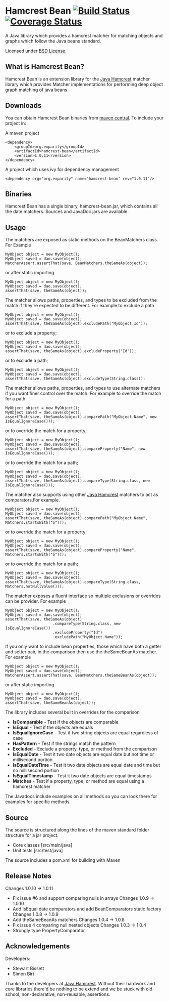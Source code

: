 Hamcrest Bean  [![Build Status](https://travis-ci.org/eXparity/hamcrest-bean.svg?branch=master)](https://travis-ci.org/eXparity/hamcrest-bean) [![Coverage Status](https://coveralls.io/repos/eXparity/hamcrest-bean/badge.png?branch=master)](https://coveralls.io/r/eXparity/hamcrest-bean?branch=master)
=============

A Java library which provides a hamcrest matcher for matching objects and graphs which follow the Java beans standard.

Licensed under [BSD License][].

What is Hamcrest Bean?
-----------------
Hamcrest Bean is an extension library for the [Java Hamcrest][] matcher library which provides Matcher implementations for performing deep object graph matching of java beans

Downloads
---------
You can obtain Hamcrest Bean binaries from [maven central][]. To include your project in:

A maven project

    <dependency>
        <groupId>org.exparity</groupId>
        <artifactId>hamcrest-bean</artifactId>
        <version>1.0.11</version>
    </dependency>

A project which uses ivy for dependency management

    <dependency org="org.exparity" name="hamcrest-bean" rev="1.0.11"/>
            
Binaries
--------
Hamcrest Bean has a single binary, hamcrest-bean.jar, which contains all the date matchers. Sources and JavaDoc jars are available.

Usage
-------------

The matchers are exposed as static methods on the BeanMatchers class. For Example

    MyObject object = new MyObject();
    MyObject saved = dao.save(object);
    MatcherAssert.assertThat(save, BeanMatchers.theSameAs(object));

or after static importing

    MyObject object = new MyObject();
    MyObject saved = dao.save(object);
    assertThat(save, theSameAs(object));

The matcher allows paths, properties, and types to be excluded from the match if they're expected to be different. For example to exclude a path 

    MyObject object = new MyObject();
    MyObject saved = dao.save(object);
    assertThat(save, theSameAs(object).excludePath("MyObject.Id"));

or to exclude a property;

    MyObject object = new MyObject();
    MyObject saved = dao.save(object);
    assertThat(save, theSameAs(object).excludeProperty("Id"));

or to exclude a path;

    MyObject object = new MyObject();
    MyObject saved = dao.save(object);
    assertThat(save, theSameAs(object).excludeType(String.class));

The matcher allows paths, properties, and types to use alternate matchers if you want finer control over the match. For example to override the match for a path

    MyObject object = new MyObject();
    MyObject saved = dao.save(object);
    assertThat(save, theSameAs(object).comparePath("MyObject.Name", new IsEqualIgnoreCase()));

or to override the match for a property;

    MyObject object = new MyObject();
    MyObject saved = dao.save(object);
    assertThat(save, theSameAs(object).compareProperty("Name", new IsEqualIgnoreCase()));

or to override the match for a path;

    MyObject object = new MyObject();
    MyObject saved = dao.save(object);
    assertThat(save, theSameAs(object).compareType(String.class, new IsEqualIgnoreCase()));

The matcher also supports using other [Java Hamcrest][] matchers to act as comparators.For example.

    MyObject object = new MyObject();
    MyObject saved = dao.save(object);
    assertThat(save, theSameAs(object).comparePath("MyObject.Name", Matchers.startsWith("S")));

or to override the match for a property;

    MyObject object = new MyObject();
    MyObject saved = dao.save(object);
    assertThat(save, theSameAs(object).compareProperty("Name", Matchers.startsWith("S")));

or to override the match for a path;

    MyObject object = new MyObject();
    MyObject saved = dao.save(object);
    assertThat(save, theSameAs(object).compareType(String.class, Matchers.notNullValue()));

The matcher exposes a fluent interface so multiple exclusions or overrides can be provider. For example

    MyObject object = new MyObject();
    MyObject saved = dao.save(object);
    assertThat(save, theSameAs(object)
                         .compareType(String.class, new IsEqualIgnoreCase())
                         .excludeProperty("Id")
                         .excludePath("MyObject.Name"));

If you only want to include bean properties, those which have both a getter and setter pair, in the comparison then use the theSameBeanAs matcher. For example 

    MyObject object = new MyObject();
    MyObject saved = dao.save(object);
    MatcherAssert.assertThat(save, BeanMatchers.theSameBeanAs(object));

or after static importing

    MyObject object = new MyObject();
    MyObject saved = dao.save(object);
    assertThat(save, theSameBeanAs(object));

 
The library includes several built in overrides for the comparison

* __IsComparable__ - Test if the objects are comparable
* __IsEqual__ - Test if the objects are equals
* __IsEqualIgnoreCase__ - Test if two string objects are equal regardless of case
* __HasPattern__ - Test if the strings match the pattern
* __Excluded__ - Exclude a property, type, or method from the comparison
* __IsEqualDate__ - Test it two date objects are equal date but not time or millisecond portion
* __IsEqualDateTime__ - Test it two date objects are equal date and time but no millisecond portion
* __IsEqualTimestamp__ - Test it two date objects are equal timestamps
* __Matches__ - Test if a property, type, or method are equal using a hamcrest matcher

The Javadocs include examples on all methods so you can look there for examples for specific methods.

Source
------
The source is structured along the lines of the maven standard folder structure for a jar project.

  * Core classes [src/main/java]
  * Unit tests [src/test/java]

The source includes a pom.xml for building with Maven 

Release Notes
-------------
Changes 1.0.10 -> 1.0.11
  * Fix Issue #6 and support comparing nulls in arrays
Changes 1.0.9 -> 1.0.10
  * Add IsEqual date comparators and add BeanComparators static factory
Changes 1.0.8 -> 1.0.9
  * Add theSameBeanAs matchers
Changes 1.0.4 -> 1.0.8
  * Fix issue 4 comparing null nested objects
Changes 1.0.3 -> 1.0.4
  * Strongly type PropertyComparator


Acknowledgements
----------------
Developers:
  * Stewart Bissett
  * Simon Birt

Thanks to the developers at [Java Hamcrest][]. Without their hardwork and core libraries there'd be nothing to be extend and we be stuck with old school, non-declarative, non-reusable, assertions.

[BSD License]: http://opensource.org/licenses/BSD-3-Clause
[Maven central]: http://search.maven.org/#search%7Cga%7C1%7Ca%3A%22hamcrest-bean%22
[Java Hamcrest]: http://github.com/hamcrest/JavaHamcrest
